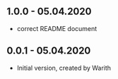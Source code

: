 ## 1.0.0 - 05.04.2020

- correct README document

## 0.0.1 - 05.04.2020

- Initial version, created by Warith
